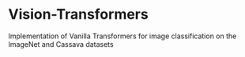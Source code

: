 # Vision-Transformers
Implementation of Vanilla Transformers for image classification on the ImageNet and Cassava datasets
